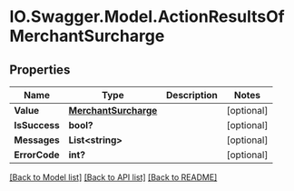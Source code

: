 # IO.Swagger.Model.ActionResultsOfMerchantSurcharge
## Properties

Name | Type | Description | Notes
------------ | ------------- | ------------- | -------------
**Value** | [**MerchantSurcharge**](MerchantSurcharge.md) |  | [optional] 
**IsSuccess** | **bool?** |  | [optional] 
**Messages** | **List&lt;string&gt;** |  | [optional] 
**ErrorCode** | **int?** |  | [optional] 

[[Back to Model list]](../README.md#documentation-for-models) [[Back to API list]](../README.md#documentation-for-api-endpoints) [[Back to README]](../README.md)

